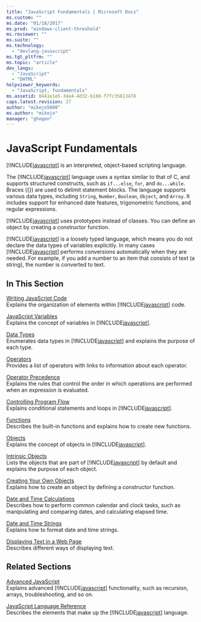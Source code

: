 ```yaml
---
title: "JavaScript Fundamentals | Microsoft Docs"
ms.custom: ""
ms.date: "01/18/2017"
ms.prod: "windows-client-threshold"
ms.reviewer: ""
ms.suite: ""
ms.technology: 
  - "devlang-javascript"
ms.tgt_pltfrm: ""
ms.topic: "article"
dev_langs: 
  - "JavaScript"
  - "DHTML"
helpviewer_keywords: 
  - "JavaScript, fundamentals"
ms.assetid: 0441e1e5-34e4-4d32-b188-f7fc35613478
caps.latest.revision: 27
author: "mikejo5000"
ms.author: "mikejo"
manager: "ghogen"
---
```

# JavaScript Fundamentals
[!INCLUDE[javascript](../javascript/includes/javascript-md.md)] is an interpreted, object-based scripting language.  
  
 The [!INCLUDE[javascript](../javascript/includes/javascript-md.md)] language uses a syntax similar to that of C, and supports structured constructs, such as `if...else`, `for`, and `do...while`. Braces ({}) are used to delimit statement blocks. The language supports various data types, including `String`, `Number`, `Boolean`, `Object`, and `Array`. It includes support for enhanced date features, trigonometric functions, and regular expressions.  
  
 [!INCLUDE[javascript](../javascript/includes/javascript-md.md)] uses prototypes instead of classes. You can define an object by creating a constructor function.  
  
 [!INCLUDE[javascript](../javascript/includes/javascript-md.md)] is a loosely typed language, which means you do not declare the data types of variables explicitly. In many cases [!INCLUDE[javascript](../javascript/includes/javascript-md.md)] performs conversions automatically when they are needed. For example, if you add a number to an item that consists of text (a string), the number is converted to text.  
  
## In This Section  
 [Writing JavaScript Code](../javascript/writing-javascript-code.md)  
 Explains the organization of elements within [!INCLUDE[javascript](../javascript/includes/javascript-md.md)] code.  
  
 [JavaScript Variables](../javascript/variables-javascript.md)  
 Explains the concept of variables in [!INCLUDE[javascript](../javascript/includes/javascript-md.md)].  
  
 [Data Types](../javascript/data-types-javascript.md)  
 Enumerates data types in [!INCLUDE[javascript](../javascript/includes/javascript-md.md)] and explains the purpose of each type.  
  
 [Operators](../javascript/operators-javascript.md)  
 Provides a list of operators with links to information about each operator.  
  
 [Operator Precedence](../javascript/operator-subtractprecedence-javascript.md)  
 Explains the rules that control the order in which operations are performed when an expression is evaluated.  
  
 [Controlling Program Flow](../javascript/controlling-program-flow-javascript.md)  
 Explains conditional statements and loops in [!INCLUDE[javascript](../javascript/includes/javascript-md.md)].  
  
 [Functions](../javascript/functions-javascript.md)  
 Describes the built-in functions and explains how to create new functions.  
  
 [Objects](../javascript/objects-and-arrays-javascript.md)  
 Explains the concept of objects in [!INCLUDE[javascript](../javascript/includes/javascript-md.md)].  
  
 [Intrinsic Objects](../javascript/intrinsic-objects-javascript.md)  
 Lists the objects that are part of [!INCLUDE[javascript](../javascript/includes/javascript-md.md)] by default and explains the purpose of each object.  
  
 [Creating Your Own Objects](../javascript/creating-objects-javascript.md)  
 Explains how to create an object by defining a constructor function.  
  
 [Date and Time Calculations](../javascript/calculating-dates-and-times-javascript.md)  
 Describes how to perform common calendar and clock tasks, such as manipulating and comparing dates, and calculating elapsed time.  
  
 [Date and Time Strings](../javascript/date-and-time-strings-javascript.md)  
 Explains how to format date and time strings.  
  
 [Displaying Text in a Web Page](../javascript/displaying-text-in-a-webpage-javascript.md)  
 Describes different ways of displaying text.  
  
## Related Sections  
 [Advanced JavaScript](../javascript/advanced/advanced-javascript.md)  
 Explains advanced [!INCLUDE[javascript](../javascript/includes/javascript-md.md)] functionality, such as recursion, arrays, troubleshooting, and so on.  
  
 [JavaScript Language Reference](../javascript/reference/javascript-reference.md)  
 Describes the elements that make up the [!INCLUDE[javascript](../javascript/includes/javascript-md.md)] language.